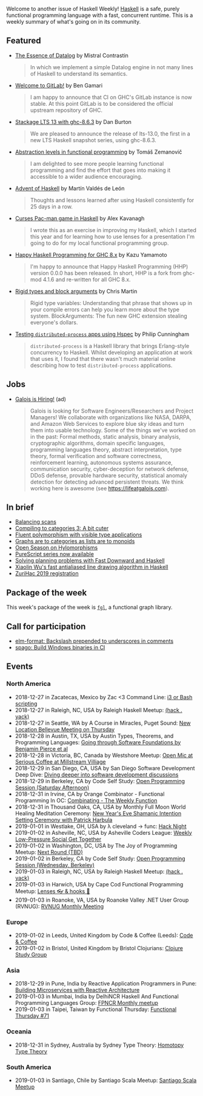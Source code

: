 <!-- 2018-12-27 -->

Welcome to another issue of Haskell Weekly!
[Haskell](https://www.haskell.org) is a safe, purely functional programming language with a fast, concurrent runtime.
This is a weekly summary of what's going on in its community.

## Featured

-   [The Essence of Datalog](https://dodisturb.me/posts/2018-12-25-The-Essence-of-Datalog.html) by Mistral Contrastin

    > In which we implement a simple Datalog engine in not many lines of Haskell to understand its semantics.

-   [Welcome to GitLab!](https://mail.haskell.org/pipermail/ghc-devs/2018-December/016716.html) by Ben Gamari

    > I am happy to announce that CI on GHC's GitLab instance is now stable. At this point GitLab is to be considered the official upstream repository of GHC.

-   [Stackage LTS 13 with ghc-8.6.3](https://www.stackage.org/blog/2018/12/announce-lts-13) by Dan Burton

    > We are pleased to announce the release of lts-13.0, the first in a new LTS Haskell snapshot series, using ghc-8.6.3.

-   [Abstraction levels in functional programming](https://tzemanovic.gitlab.io/posts/abstraction-levels-in-functional-programming/) by Tomáš Zemanovič

    > I am delighted to see more people learning functional programming and find the effort that goes into making it accessible to a wider audience encouraging.

-   [Advent of Haskell](https://medium.com/@mvaldesdeleon/advent-of-haskell-950d6408a729) by Martín Valdés de León

    > Thoughts and lessons learned after using Haskell consistently for 25 days in a row.

-   [Curses Pac-man game in Haskell](https://github.com/ajkavanagh/pacman/tree/b72468ed0519858288f35f1ae1b2cfb91516df4f) by Alex Kavanagh

    > I wrote this as an exercise in improving my Haskell, which I started this year and for learning how to use lenses for a presentation I'm going to do for my local functional programming group.

-   [Happy Haskell Programming for GHC 8.x](http://haskell.1045720.n5.nabble.com/Happy-Haskell-Programming-for-GHC-8-x-td5888460.html) by Kazu Yamamoto

    > I'm happy to announce that Happy Haskell Programming (HHP) version 0.0.0 has been released. In short, HHP is a fork from ghc-mod 4.1.6 and re-written for all GHC 8.x.

-   [Rigid types and block arguments](https://typeclasses.com/news/2018-12-yearly-billing-regional-discounts) by Chris Martin

    > Rigid type variables: Understanding that phrase that shows up in your compile errors can help you learn more about the type system. BlockArguments: The fun new GHC extension stealing everyone's dollars.

-   [Testing `distributed-process` apps using Hspec](https://filib.io/posts/2018-12-24-testing-distributed-process-apps-with-hspec.html) by Philip Cunningham

    > `distributed-process` is a Haskell library that brings Erlang-style concurrency to Haskell. Whilst developing an application at work that uses it, I found that there wasn't much material online describing how to test `distributed-process` applications.

## Jobs

-   [Galois is Hiring!](https://galois.com/careers/) (ad)

    > Galois is looking for Software Engineers/Researchers and Project Managers! We collaborate with organizations like NASA, DARPA, and Amazon Web Services to explore blue sky ideas and turn them into usable technology. Some of the things we've worked on in the past: Formal methods, static analysis, binary analysis, cryptographic algorithms, domain specific languages, programming languages theory, abstract interpretation, type theory, formal verification and software correctness, reinforcement learning, autonomous systems assurance, communication security, cyber-deception for network defense, DDoS defense, provable hardware security, statistical anomaly detection for detecting advanced persistent threats. We think working here is awesome (see <https://lifeatgalois.com>).

## In brief

-   [Balancing scans](https://doisinkidney.com/posts/2018-12-21-balancing-scans.html)
-   [Compiling to categories 3: A bit cuter](http://www.philipzucker.com/compiling-to-categories-3-a-bit-cuter/)
-   [Fluent polymorphism with visible type applications](https://blog.sumtypeofway.com/fluent-polymorphism-with-visible-type-applications/)
-   [Graphs are to categories as lists are to monoids](https://alhassy.github.io/PathCat/)
-   [Open Season on Hylomorphisms](https://bartoszmilewski.com/2018/12/20/open-season-on-hylomorphisms/)
-   [PureScript series now available](https://mmhaskell.com/blog/2018/12/24/purescript-series-now-available)
-   [Solving planning problems with Fast Downward and Haskell](https://ocharles.org.uk/blog/posts/2018-12-25-fast-downward.html)
-   [Xiaolin Wu's fast antialiased line drawing algorithm in Haskell](https://blog.rcook.org/blog/2018/xiaolin-wu-algorithm/)
-   [ZuriHac 2019 registration](https://zfoh.ch/zurihac2019/#registration)

## Package of the week

This week's package of the week is [`fgl`](https://hackage.haskell.org/package/fgl-5.7.0.1),
a functional graph library.

## Call for participation

-   [elm-format: Backslash prepended to underscores in comments](https://github.com/avh4/elm-format/issues/587)
-   [spago: Build Windows binaries in CI](https://github.com/spacchetti/spago/issues/57)

## Events

### North America

- 2018-12-27 in Zacatecas, Mexico by Zac <3 Command Line: [i3 or Bash scripting](https://www.meetup.com/Zac-3-Command-Line/events/qqjxwpyxqbkc/)
- 2018-12-27 in Raleigh, NC, USA by Raleigh Haskell Meetup: [(hack . yack)](https://www.meetup.com/Raleigh-Haskell-Meetup/events/nsfsnqyxqbkc/)
- 2018-12-27 in Seattle, WA by A Course in Miracles, Puget Sound: [New Location Bellevue Meeting on Thursday](https://www.meetup.com/ACIM-PugetSound/events/wmhzsmyxqbkc/)
- 2018-12-28 in Austin, TX, USA by Austin Types, Theorems, and Programming Languages: [Going through Software Foundations by Benjamin Pierce et al](https://www.meetup.com/Austin-Types-Theorems-and-Programming-Languages/events/jfkqlnyxqblc/)
- 2018-12-28 in Victoria, BC, Canada by Westshore Meetup: [Open Mic at Serious Coffee at Millstream Villiage](https://www.meetup.com/WestshoreMeetup/events/kqjhgpyxqblc/)
- 2018-12-29 in San Diego, CA, USA by San Diego Software Development Deep Dive: [Diving deeper into software development discussions ](https://www.meetup.com/San-Diego-Software-Development-Deep-Dive/events/mtzbkqyxqbmc/)
- 2018-12-29 in Berkeley, CA by Code Self Study: [Open Programming Session (Saturday Afternoon)](https://www.meetup.com/codeselfstudy/events/dkwpzpyxqbmc/)
- 2018-12-31 in Irvine, CA by Orange Combinator - Functional Programming In OC: [Combinating - The Weekly Function](https://www.meetup.com/orange-combinator/events/lxvjrpyxqbpc/)
- 2018-12-31 in Thousand Oaks, CA, USA by Monthly Full Moon World Healing Meditation Ceremony: [New Year's Eve Shamanic Intention Setting Ceremony with Patrick Harbula](https://www.meetup.com/Full-Moon-World-Healing-Meditation-Ceremony/events/256924274/)
- 2019-01-01 in Westlake, OH, USA by λ cleveland -> func: [Hack Night](https://www.meetup.com/%CE%BB-cleveland-func/events/ntkvqpyzcbcb/)
- 2019-01-02 in Asheville, NC, USA by Asheville Coders League: [Weekly Low-Pressure Social Get Together](https://www.meetup.com/Asheville-Coders-League/events/xpkgnqyzcbdb/)
- 2019-01-02 in Washington, DC, USA by The Joy of Programming Meetup: [Next Round (TBD)](https://www.meetup.com/Joy-of-Programming-DC/events/xpnxbpyzcbdb/)
- 2019-01-02 in Berkeley, CA by Code Self Study: [Open Programming Session (Wednesday, Berkeley)](https://www.meetup.com/codeselfstudy/events/tzgvnqyzcbdb/)
- 2019-01-03 in Raleigh, NC, USA by Raleigh Haskell Meetup: [(hack . yack)](https://www.meetup.com/Raleigh-Haskell-Meetup/events/nsfsnqyzcbfb/)
- 2019-01-03 in Harwich, USA by Cape Cod Functional Programming Meetup: [Lenses 👓 & hooks 🎣](https://www.meetup.com/Cape-Cod-Functional-Programming-Meetup/events/257297524/)
- 2019-01-03 in Roanoke, VA, USA by Roanoke Valley .NET User Group (RVNUG): [RVNUG Monthly Meeting](https://www.meetup.com/Roanoke-Valley-NET-User-Group/events/djtgqlyzcbfb/)

### Europe

- 2019-01-02 in Leeds, United Kingdom by Code & Coffee (Leeds): [Code & Coffee](https://www.meetup.com/Code-Coffee-Leeds/events/lbrrtlyzcbdb/)
- 2019-01-02 in Bristol, United Kingdom by Bristol Clojurians: [Clojure Study Group](https://www.meetup.com/Bristol-Clojurians/events/nwvqlqyzcbdb/)

### Asia

- 2018-12-29 in Pune, India by Reactive Application Programmers in Pune: [Building Microservices with Reactive Architecture](https://www.meetup.com/ReactivePune/events/257025378/)
- 2019-01-03 in Mumbai, India by DelhiNCR Haskell And Functional Programming Languages Group: [FPNCR Monthly meetup](https://www.meetup.com/DelhiNCR-Haskell-And-Functional-Programming-Languages-Group/events/lrfxfqyzcbfb/)
- 2019-01-03 in Taipei, Taiwan by Functional Thursday: [Functional Thursday #71](https://www.meetup.com/Functional-Thursday/events/257282041/)

### Oceania

- 2018-12-31 in Sydney, Australia by Sydney Type Theory: [Homotopy Type Theory](https://www.meetup.com/Sydney-Type-Theory/events/tbcgfqyxqbpc/)

### South America

- 2019-01-03 in Santiago, Chile by Santiago Scala Meetup: [Santiago Scala Meetup](https://www.meetup.com/Santiago-Scala-Meetup/events/hfvtlpyzcbfb/)
